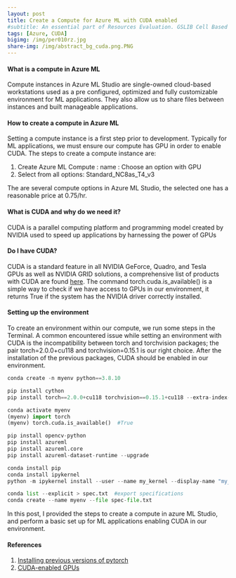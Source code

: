 ```yaml
---
layout: post
title: Create a Compute for Azure ML with CUDA enabled
#subtitle: An essential part of Resources Evaluation. GSLIB Cell Based Method.
tags: [Azure, CUDA]
bigimg: /img/per010rz.jpg
share-img: /img/abstract_bg_cuda.png.PNG
---
```


#### **What is a compute in Azure ML**
Compute instances in Azure ML Studio are single-owned cloud-based workstations used as a pre configured, optimized and fully customizable environment for ML applications. They also allow us to share files between instances and built manageable applications.

#### **How to create a compute in Azure ML**
Setting a compute instance is a first step prior to development. Typically for ML applications, we must ensure our compute has GPU in order to enable CUDA. The steps to create a compute instance are:
1. Create Azure ML Compute : name : Choose an option with GPU
2. Select from all options: Standard_NC8as_T4_v3 

The are several compute options in Azure ML Studio, the selected one has a reasonable price at 0.75/hr.
#### **What is CUDA and why do we need it?**
CUDA is a parallel computing platform and programming model created by NVIDIA used to speed up applications by harnessing the power of GPUs

#### **Do I have CUDA?**
CUDA is a standard feature in all NVIDIA GeForce, Quadro, and Tesla GPUs as well as NVIDIA GRID solutions, a comprehensive list of products with CUDA are found [here](https://developer.nvidia.com/cuda-gpus). The command torch.cuda.is_available() is a simple way to check if we have access to GPUs in our environment, it returns True if the system has the NVIDIA driver correctly installed.

#### **Setting up the environment**  
To create an environment within our compute, we run some steps in the Terminal. A common encountered issue while setting an environment with CUDA is the incompatibility between torch and torchvision packages; the pair torch=2.0.0+cu118 and torchvision=0.15.1 is our right choice. After the installation of the previous packages, CUDA should be enabled in our environment.  
```python
conda create -n myenv python==3.8.10

pip install cython
pip install torch==2.0.0+cu118 torchvision==0.15.1+cu118 --extra-index-url https://download.pytorch.org/whl/cu118

conda activate myenv
(myenv) import torch
(myenv) torch.cuda.is_available()  #True

pip install opencv-python
pip install azureml
pip install azureml.core
pip install azureml-dataset-runtime --upgrade

conda install pip
conda install ipykernel
python -m ipykernel install --user --name my_kernel --display-name "my_kernel_display" 

conda list --explicit > spec.txt  #export specifications
conda create --name myenv --file spec-file.txt 
```


In this post, I provided the steps to create a compute in azure ML Studio, and perform a basic set up for ML applications enabling CUDA in our environment.  

#### References
1. [Installing previous versions of pytorch](https://pytorch.org/get-started/previous-versions/)  
2. [CUDA-enabled GPUs](https://developer.nvidia.com/cuda-gpus)